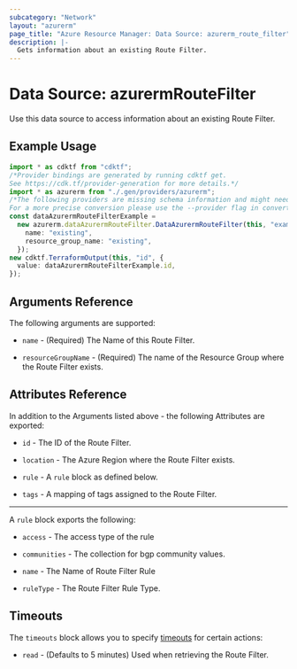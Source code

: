 ```yaml
---
subcategory: "Network"
layout: "azurerm"
page_title: "Azure Resource Manager: Data Source: azurerm_route_filter"
description: |-
  Gets information about an existing Route Filter.
---
```


# Data Source: azurermRouteFilter

Use this data source to access information about an existing Route Filter.

## Example Usage

```typescript
import * as cdktf from "cdktf";
/*Provider bindings are generated by running cdktf get.
See https://cdk.tf/provider-generation for more details.*/
import * as azurerm from "./.gen/providers/azurerm";
/*The following providers are missing schema information and might need manual adjustments to synthesize correctly: azurerm.
For a more precise conversion please use the --provider flag in convert.*/
const dataAzurermRouteFilterExample =
  new azurerm.dataAzurermRouteFilter.DataAzurermRouteFilter(this, "example", {
    name: "existing",
    resource_group_name: "existing",
  });
new cdktf.TerraformOutput(this, "id", {
  value: dataAzurermRouteFilterExample.id,
});

```

## Arguments Reference

The following arguments are supported:

*   `name` - (Required) The Name of this Route Filter.

*   `resourceGroupName` - (Required) The name of the Resource Group where the Route Filter exists.

## Attributes Reference

In addition to the Arguments listed above - the following Attributes are exported:

*   `id` - The ID of the Route Filter.

*   `location` - The Azure Region where the Route Filter exists.

*   `rule` - A `rule` block as defined below.

*   `tags` - A mapping of tags assigned to the Route Filter.

***

A `rule` block exports the following:

*   `access` - The access type of the rule

*   `communities` - The collection for bgp community values.

*   `name` - The Name of Route Filter Rule

*   `ruleType` - The Route Filter Rule Type.

## Timeouts

The `timeouts` block allows you to specify [timeouts](https://www.terraform.io/language/resources/syntax#operation-timeouts) for certain actions:

* `read` - (Defaults to 5 minutes) Used when retrieving the Route Filter.
